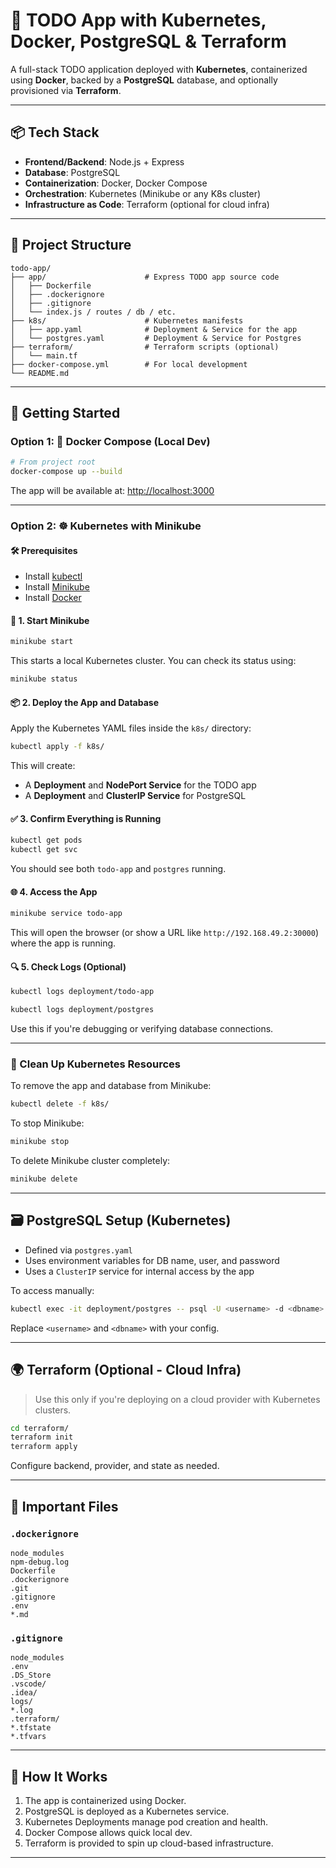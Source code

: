 # 📝 TODO App with Kubernetes, Docker, PostgreSQL & Terraform

A full-stack TODO application deployed with **Kubernetes**, containerized using **Docker**, backed by a **PostgreSQL** database, and optionally provisioned via **Terraform**.

---

## 📦 Tech Stack

- **Frontend/Backend**: Node.js + Express
- **Database**: PostgreSQL
- **Containerization**: Docker, Docker Compose
- **Orchestration**: Kubernetes (Minikube or any K8s cluster)
- **Infrastructure as Code**: Terraform (optional for cloud infra)

---

## 📁 Project Structure

```
todo-app/
├── app/                      # Express TODO app source code
│   ├── Dockerfile
│   ├── .dockerignore
│   ├── .gitignore
│   └── index.js / routes / db / etc.
├── k8s/                      # Kubernetes manifests
│   ├── app.yaml              # Deployment & Service for the app
│   └── postgres.yaml         # Deployment & Service for Postgres
├── terraform/                # Terraform scripts (optional)
│   └── main.tf
├── docker-compose.yml        # For local development
└── README.md
```

---

## 🚀 Getting Started

### Option 1: 🐳 Docker Compose (Local Dev)

```bash
# From project root
docker-compose up --build
```

The app will be available at: [http://localhost:3000](http://localhost:3000)

---

### Option 2: ☸️ Kubernetes with Minikube

#### 🛠️ Prerequisites

- Install [kubectl](https://kubernetes.io/docs/tasks/tools/install-kubectl/)
- Install [Minikube](https://minikube.sigs.k8s.io/docs/start/)
- Install [Docker](https://docs.docker.com/get-docker/)

#### 🚀 1. Start Minikube

```bash
minikube start
```

This starts a local Kubernetes cluster. You can check its status using:

```bash
minikube status
```

#### 📦 2. Deploy the App and Database

Apply the Kubernetes YAML files inside the `k8s/` directory:

```bash
kubectl apply -f k8s/
```

This will create:

- A **Deployment** and **NodePort Service** for the TODO app
- A **Deployment** and **ClusterIP Service** for PostgreSQL

#### ✅ 3. Confirm Everything is Running

```bash
kubectl get pods
kubectl get svc
```

You should see both `todo-app` and `postgres` running.

#### 🌐 4. Access the App

```bash
minikube service todo-app
```

This will open the browser (or show a URL like `http://192.168.49.2:30000`) where the app is running.

#### 🔍 5. Check Logs (Optional)

```bash
kubectl logs deployment/todo-app
```

```bash
kubectl logs deployment/postgres
```

Use this if you're debugging or verifying database connections.

---

### 🧹 Clean Up Kubernetes Resources

To remove the app and database from Minikube:

```bash
kubectl delete -f k8s/
```

To stop Minikube:

```bash
minikube stop
```

To delete Minikube cluster completely:

```bash
minikube delete
```

---

## 🗃️ PostgreSQL Setup (Kubernetes)

- Defined via `postgres.yaml`
- Uses environment variables for DB name, user, and password
- Uses a `ClusterIP` service for internal access by the app

To access manually:

```bash
kubectl exec -it deployment/postgres -- psql -U <username> -d <dbname>
```

Replace `<username>` and `<dbname>` with your config.

---

## 🌍 Terraform (Optional - Cloud Infra)

> Use this only if you're deploying on a cloud provider with Kubernetes clusters.

```bash
cd terraform/
terraform init
terraform apply
```

Configure backend, provider, and state as needed.

---

## 📄 Important Files

### `.dockerignore`

```
node_modules
npm-debug.log
Dockerfile
.dockerignore
.git
.gitignore
.env
*.md
```

### `.gitignore`

```
node_modules
.env
.DS_Store
.vscode/
.idea/
logs/
*.log
.terraform/
*.tfstate
*.tfvars
```

---

## 🧠 How It Works

1. The app is containerized using Docker.
2. PostgreSQL is deployed as a Kubernetes service.
3. Kubernetes Deployments manage pod creation and health.
4. Docker Compose allows quick local dev.
5. Terraform is provided to spin up cloud-based infrastructure.

---
